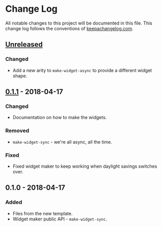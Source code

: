 # Change Log
All notable changes to this project will be documented in this file. This change log follows the conventions of [keepachangelog.com](http://keepachangelog.com/).

## [Unreleased]
### Changed
- Add a new arity to `make-widget-async` to provide a different widget shape.

## [0.1.1] - 2018-04-17
### Changed
- Documentation on how to make the widgets.

### Removed
- `make-widget-sync` - we're all async, all the time.

### Fixed
- Fixed widget maker to keep working when daylight savings switches over.

## 0.1.0 - 2018-04-17
### Added
- Files from the new template.
- Widget maker public API - `make-widget-sync`.

[Unreleased]: https://github.com/your-name/ziggurat/compare/0.1.1...HEAD
[0.1.1]: https://github.com/your-name/ziggurat/compare/0.1.0...0.1.1
